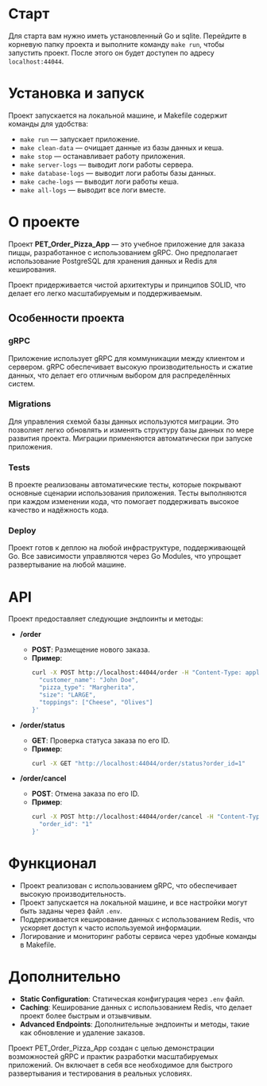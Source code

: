 # Старт

Для старта вам нужно иметь установленный Go и sqlite. Перейдите в корневую папку проекта и выполните команду `make run`, чтобы запустить проект. После этого он будет доступен по адресу `localhost:44044`.

# Установка и запуск

Проект запускается на локальной машине, и Makefile содержит команды для удобства:

- `make run` — запускает приложение.
- `make clean-data` — очищает данные из базы данных и кеша.
- `make stop` — останавливает работу приложения.
- `make server-logs` — выводит логи работы сервера.
- `make database-logs` — выводит логи работы базы данных.
- `make cache-logs` — выводит логи работы кеша.
- `make all-logs` — выводит все логи вместе.

# О проекте

Проект **PET_Order_Pizza_App** — это учебное приложение для заказа пиццы, разработанное с использованием gRPC. Оно предполагает использование PostgreSQL для хранения данных и Redis для кеширования.

Проект придерживается чистой архитектуры и принципов SOLID, что делает его легко масштабируемым и поддерживаемым.

## Особенности проекта

### gRPC

Приложение использует gRPC для коммуникации между клиентом и сервером. gRPC обеспечивает высокую производительность и сжатие данных, что делает его отличным выбором для распределённых систем.

### Migrations

Для управления схемой базы данных используются миграции. Это позволяет легко обновлять и изменять структуру базы данных по мере развития проекта. Миграции применяются автоматически при запуске приложения.

### Tests

В проекте реализованы автоматические тесты, которые покрывают основные сценарии использования приложения. Тесты выполняются при каждом изменении кода, что помогает поддерживать высокое качество и надёжность кода.

### Deploy

Проект готов к деплою на любой инфраструктуре, поддерживающей Go. Все зависимости управляются через Go Modules, что упрощает развертывание на любой машине.

# API

Проект предоставляет следующие эндпоинты и методы:

- **/order**
    - **POST**: Размещение нового заказа.
    - **Пример**:
      ```bash
      curl -X POST http://localhost:44044/order -H "Content-Type: application/json" -d '{
        "customer_name": "John Doe",
        "pizza_type": "Margherita",
        "size": "LARGE",
        "toppings": ["Cheese", "Olives"]
      }'
      ```

- **/order/status**
    - **GET**: Проверка статуса заказа по его ID.
    - **Пример**:
      ```bash
      curl -X GET "http://localhost:44044/order/status?order_id=1"
      ```

- **/order/cancel**
    - **POST**: Отмена заказа по его ID.
    - **Пример**:
      ```bash
      curl -X POST http://localhost:44044/order/cancel -H "Content-Type: application/json" -d '{
        "order_id": "1"
      }'
      ```

# Функционал

- Проект реализован с использованием gRPC, что обеспечивает высокую производительность.
- Проект запускается на локальной машине, и все настройки могут быть заданы через файл `.env`.
- Поддерживается кеширование данных с использованием Redis, что ускоряет доступ к часто используемой информации.
- Логирование и мониторинг работы сервиса через удобные команды в Makefile.

# Дополнительно

- **Static Configuration**: Статическая конфигурация через `.env` файл.
- **Caching**: Кеширование данных с использованием Redis, что делает проект более быстрым и отзывчивым.
- **Advanced Endpoints**: Дополнительные эндпоинты и методы, такие как обновление и удаление заказов.

Проект PET_Order_Pizza_App создан с целью демонстрации возможностей gRPC и практик разработки масштабируемых приложений. Он включает в себя все необходимое для быстрого развертывания и тестирования в реальных условиях.
